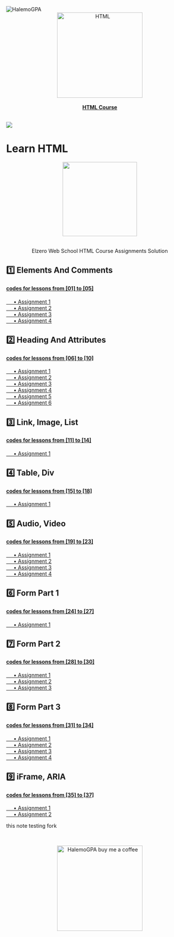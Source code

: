 <img align="center" src="https://visitor-badge.laobi.icu/badge?page_id=HalemoGPA/Learn-HTML" alt="HalemoGPA">
<a href="https://www.youtube.com/playlist?list=PLDoPjvoNmBAw_t_XWUFbBX-c9MafPk9ji" >
<div align="center">
				<img src="https://upload.wikimedia.org/wikipedia/commons/thumb/6/61/HTML5_logo_and_wordmark.svg/2048px-HTML5_logo_and_wordmark.svg.png" width="230" alt="HTML"></div><div align="center"><br><b>HTML Course</b></div></a><br>
				
![](https://i.imgur.com/waxVImv.png)
				

# Learn HTML   
   <div align="center">
	<img src="https://www.onlygfx.com/wp-content/uploads/2018/04/completed-stamp-4-1024x791.png" width="200">
	<br><br>
	<p>Elzero Web School HTML Course Assignments Solution</p>
</div>	


## 1️⃣ Elements And Comments
#### [codes for lessons from [01] to [05]](https://github.com/HalemoGPA/Learn-HTML/tree/main/week1)  
[     • Assignment 1](https://github.com/HalemoGPA/Learn-HTML/tree/main/week1/Assignment1)    
[     • Assignment 2](https://github.com/HalemoGPA/Learn-HTML/tree/main/week1/Assignment2)    
[     • Assignment 3](https://github.com/HalemoGPA/Learn-HTML/tree/main/week1/Assignment3)    
[     • Assignment 4](https://github.com/HalemoGPA/Learn-HTML/tree/main/week1/Assignment4)     

## 2️⃣ Heading And Attributes
#### [codes for lessons from [06] to [10]](https://github.com/HalemoGPA/Learn-HTML/tree/main/week2)  
[     • Assignment 1](https://github.com/HalemoGPA/Learn-HTML/tree/main/week2/Assignment1)    
[     • Assignment 2](https://github.com/HalemoGPA/Learn-HTML/tree/main/week2/Assignment2)    
[     • Assignment 3](https://github.com/HalemoGPA/Learn-HTML/tree/main/week2/Assignment3)    
[     • Assignment 4](https://github.com/HalemoGPA/Learn-HTML/tree/main/week2/Assignment4)    
[     • Assignment 5](https://github.com/HalemoGPA/Learn-HTML/tree/main/week2/Assignment5)    
[     • Assignment 6](https://github.com/HalemoGPA/Learn-HTML/tree/main/week2/Assignment6)     

## 3️⃣ Link, Image, List  
#### [codes for lessons from [11] to [14]](https://github.com/HalemoGPA/Learn-HTML/tree/main/week3)  
[     • Assignment 1](https://github.com/HalemoGPA/Learn-HTML/tree/main/week3/Assignment1)    

## 4️⃣ Table, Div
#### [codes for lessons from [15] to [18]](https://github.com/HalemoGPA/Learn-HTML/tree/main/week4)  
[     • Assignment 1](https://github.com/HalemoGPA/Learn-HTML/tree/main/week4/Assignment1)    


## 5️⃣ Audio, Video
#### [codes for lessons from [19] to [23]](https://github.com/HalemoGPA/Learn-HTML/tree/main/week5)  
[     • Assignment 1](https://github.com/HalemoGPA/Learn-HTML/tree/main/week5/Assignment1)    
[     • Assignment 2](https://github.com/HalemoGPA/Learn-HTML/tree/main/week5/Assignment2)    
[     • Assignment 3](https://github.com/HalemoGPA/Learn-HTML/tree/main/week5/Assignment3)    
[     • Assignment 4](https://github.com/HalemoGPA/Learn-HTML/tree/main/week5/Assignment4)    

## 6️⃣ Form Part 1
#### [codes for lessons from [24] to [27]](https://github.com/HalemoGPA/Learn-HTML/tree/main/week6/)  
[     • Assignment 1](https://github.com/HalemoGPA/Learn-HTML/tree/main/week6/Assignment1)    

## 7️⃣ Form Part 2
#### [codes for lessons from [28] to [30]](https://github.com/HalemoGPA/Learn-HTML/tree/main/week7)  
[     • Assignment 1](https://github.com/HalemoGPA/Learn-HTML/tree/main/week7/Assignment1)    
[     • Assignment 2](https://github.com/HalemoGPA/Learn-HTML/tree/main/week7/Assignment2)    
[     • Assignment 3](https://github.com/HalemoGPA/Learn-HTML/tree/main/week7/Assignment3)    

## 8️⃣ Form Part 3
#### [codes for lessons from [31] to [34]](https://github.com/HalemoGPA/Learn-HTML/tree/main/week8)  
[     • Assignment 1](https://github.com/HalemoGPA/Learn-HTML/tree/main/week8/Assignment1)    
[     • Assignment 2](https://github.com/HalemoGPA/Learn-HTML/tree/main/week8/Assignment2)    
[     • Assignment 3](https://github.com/HalemoGPA/Learn-HTML/tree/main/week8/Assignment3)    
[     • Assignment 4](https://github.com/HalemoGPA/Learn-HTML/tree/main/week8/Assignment4)    

## 9️⃣ iFrame, ARIA
#### [codes for lessons from [35] to [37]](https://github.com/HalemoGPA/Learn-HTML/tree/main/week9)  
[     • Assignment 1](https://github.com/HalemoGPA/Learn-HTML/tree/main/week9/Assignment1)    
[     • Assignment 2](https://github.com/HalemoGPA/Learn-HTML/tree/main/week9/Assignment2)    

this note testing fork


<br>
<p align="center">
  <a href="https://www.buymeacoffee.com/HalemoGPA" target="_blank" ><img src="https://www.buymeacoffee.com/assets/img/custom_images/orange_img.png" alt="HalemoGPA buy me a coffee" width="230"></a>
</p>
  
